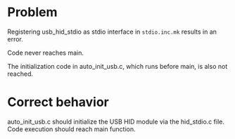 Problem
===============

Registering usb_hid_stdio as stdio interface in `stdio.inc.mk` results in an error.

Code never reaches main.

The initialization code in auto_init_usb.c, which runs before main, is also not reached.


Correct behavior
===============
auto_init_usb.c should initialize the USB HID module via the hid_stdio.c file.
Code execution should reach main function.